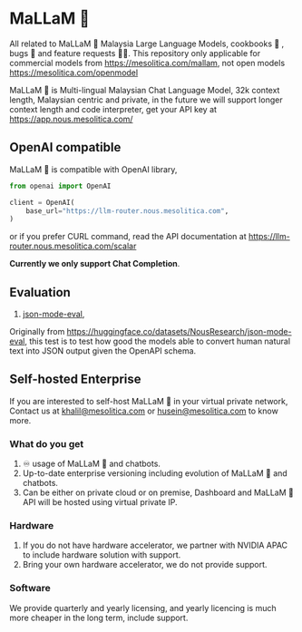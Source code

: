 # MaLLaM 🌙

All related to MaLLaM 🌙 Malaysia Large Language Models, cookbooks 📖 , bugs 🐛 and feature requests 🙇🏽. This repository only applicable for commercial models from https://mesolitica.com/mallam, not open models https://mesolitica.com/openmodel

MaLLaM 🌙 is Multi-lingual Malaysian Chat Language Model, 32k context length, Malaysian centric and private, in the future we will support longer context length and code interpreter, get your API key at https://app.nous.mesolitica.com/

## OpenAI compatible

MaLLaM 🌙 is compatible with OpenAI library,

```python
from openai import OpenAI

client = OpenAI(
    base_url="https://llm-router.nous.mesolitica.com",
)
```

or if you prefer CURL command, read the API documentation at https://llm-router.nous.mesolitica.com/scalar

**Currently we only support Chat Completion**.

## Evaluation

1. [json-mode-eval](evaluation/json-mode-eval),

Originally from https://huggingface.co/datasets/NousResearch/json-mode-eval, this test is to test how good the models able to convert human natural text into JSON output given the OpenAPI schema.

## Self-hosted Enterprise

If you are interested to self-host MaLLaM 🌙 in your virtual private network, Contact us at khalil@mesolitica.com or husein@mesolitica.com to know more.

### What do you get

1. ♾️ usage of MaLLaM 🌙 and chatbots.
2. Up-to-date enterprise versioning including evolution of MaLLaM 🌙 and chatbots.
3. Can be either on private cloud or on premise, Dashboard and MaLLaM 🌙 API will be hosted using virtual private IP.

### Hardware

1. If you do not have hardware accelerator, we partner with NVIDIA APAC to include hardware solution with support.
2. Bring your own hardware accelerator, we do not provide support.

### Software

We provide quarterly and yearly licensing, and yearly licencing is much more cheaper in the long term, include support.
